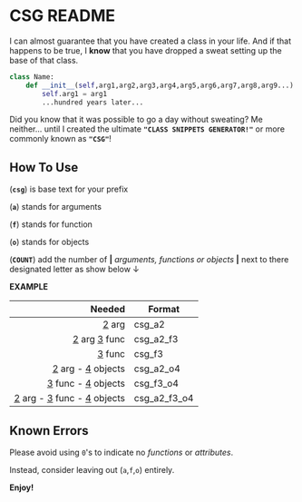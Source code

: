 # CSG README
I can almost guarantee that you have created a class in your life. And if that happens to be true, I **know** that you have dropped a sweat setting up the base of that class. 
```python
class Name:
    def __init__(self,arg1,arg2,arg3,arg4,arg5,arg6,arg7,arg8,arg9...):
        self.arg1 = arg1
        ...hundred years later...
```
Did you know that it was possible to go a day without sweating? Me neither... until I created the ultimate **`"CLASS SNIPPETS GENERATOR!"`** or more commonly known as **`"CSG"`**!
## How To Use

(**`csg`**) is base text for your prefix 

(**`a`**) stands for arguments

(**`f`**) stands for function

(**`o`**) stands for objects

(**`COUNT`**) add the number of **|** *arguments, functions or objects* **|** next to there designated letter as show below ↓


**EXAMPLE**

| Needed |  Format |   
| ------:|---------------------------------------------------   
| <u>2</u> arg |  csg_a2 |
| <u>2</u> arg <u>3</u> func |  csg_a2_f3 |   
| <u>3</u> func |  csg_f3 |   
| <u>2</u> arg - <u>4</u> objects | csg_a2_o4|
| <u>3</u> func - <u>4</u> objects | csg_f3_o4|
| <u>2</u> arg - <u>3</u> func - <u>4</u> objects | csg_a2_f3_o4|
          
## Known Errors

Please avoid using `0`'s to indicate no *functions* or *attributes*. 

Instead, consider leaving out (`a`,`f`,`o`) entirely.       

**Enjoy!** 
